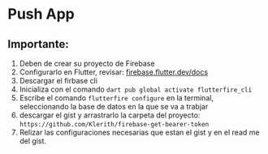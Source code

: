 # Push App

## Importante:

1. Deben de crear su proyecto de Firebase 
2. Configurarlo en Flutter, revisar:
[firebase.flutter.dev/docs](https://firebase.flutter.dev/docs/overview)
3. Descargar el firbase cli
5. Inicializa con el comando ``dart pub global activate flutterfire_cli``
6. Escribe el comando ``flutterfire configure`` en la terminal, seleccionando la base de datos en la que se va a trabjar 
7. descargar el gist y arrastrarlo la carpeta del proyecto: ```https://github.com/Klerith/firebase-get-bearer-token```
8. Relizar las configuraciones necesarias que estan el gist y en el read me del gist.



